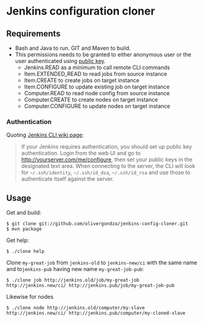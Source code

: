 # Jenkins configuration cloner

## Requirements

- Bash and Java to run. GIT and Maven to build.
- This permissions needs to be granted to either anonymous user or the user authenticated using [public key](https://wiki.jenkins-ci.org/display/JENKINS/Jenkins+CLI#JenkinsCLI-WorkingwithCredentials).
  - Jenkins.READ as a minimum to call remote CLI commands
  - Item.EXTENDED_READ to read jobs from source instance
  - Item.CREATE to create jobs on target instance
  - Item.CONFIGURE to update existing job on target instance
  - Computer.READ to read node config from source instance
  - Computer.CREATE to create nodes on target instance
  - Computer.CONFIGURE to update nodes on target instance

### Authentication

Quoting [Jenkins CLI wiki page](https://wiki.jenkins-ci.org/display/JENKINS/Jenkins+CLI):

> If your Jenkins requires authentication, you should set up public key authentication. Login from the web UI and go to http://yourserver.com/me/configure, then set your public keys in the designated text area. When connecting to the server, the CLI will look for `~/.ssh/identity`, `~/.ssh/id_dsa`, `~/.ssh/id_rsa` and use those to authenticate itself against the server.

## Usage

Get and build:

	$ git clone git://github.com/olivergondza/jenkins-config-cloner.git
	$ mvn package

Get help:

	$ ./clone help

Clone `my-great-job` from `jenkins-old` to `jenkins-new/ci` with the same name and to`jenkins-pub` having new name `my-great-job-pub`:

	$ ./clone job http://jenkins.old/job/my-great-job http://jenkins.new/ci/ http://jenkins.pub/job/my-great-job-pub

Likewise for nodes

	$ ./clone node http://jenkins.old/computer/my-slave http://jenkins.new/ci/ http://jenkins.pub/computer/my-cloned-slave
